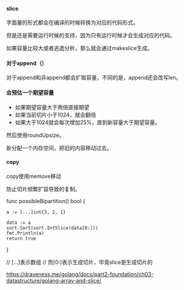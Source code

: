 #### slice

字面量的形式都会在编译的时候转换为对应的代码形式。

但是还是需要运行时候的支持，因为只有运行时候才会生成对应的代码。





如果容量比较大或者逃逸分析，那么就会通过makeslice生成。

#### 对于append（）

对于append和非append都会扩取容量，不同的是，append还会改写len。



#### 会预估一个期望容量

- 如果期望容量大于两倍直接期望
- 如果当前切片小于1024，就会翻倍
- 如果大于1024就会每次增加25%，直到新容量大于期望容量。



然后使用roundUpsize。



新分配一个内存空间，把旧的内容移动过去。



#### copy

copy使用memove移动



防止切片频繁扩容导致的复制。

func possibleBipartition() bool {

	a := [...]int{3, 2, 1}

	data := a
	sort.Sort(sort.IntSlice(data[0:]))
	fmt.Println(a)
	return true
}

// [...]表示数组
// 而[0:]表示生成切片，毕竟slice是生成切片的

https://draveness.me/golang/docs/part2-foundation/ch03-datastructure/golang-array-and-slice/